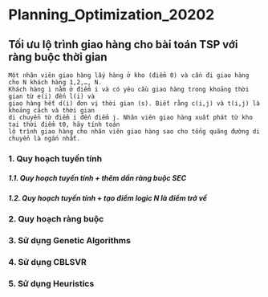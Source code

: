 # Planning_Optimization_20202
## Tối ưu lộ trình giao hàng cho bài toán TSP với ràng buộc thời gian
```
Một nhân viên giao hàng lấy hàng ở kho (điểm 0) và cần đi giao hàng cho N khách hàng 1,2,…, N. 
Khách hàng i nằm ở điểm i và có yêu cầu giao hàng trong khoảng thời gian từ e(i) đến l(i) và 
giao hàng hết d(i) đơn vị thời gian (s). Biết rằng c(i,j) và t(i,j) là khoảng cách và thời gian 
di chuyển từ điểm i đến điểm j. Nhân viên giao hàng xuất phát từ kho tại thời điểm t0, hãy tính toán 
lộ trình giao hàng cho nhân viên giao hàng sao cho tổng quãng đường di chuyển là ngắn nhất.
```

### 1. Quy hoạch tuyến tính
##### 1.1. Quy hoạch tuyến tính + thêm dần ràng buộc SEC
##### 1.2. Quy hoạch tuyến tính + tạo điểm logic N là điểm trở về
### 2. Quy hoạch ràng buộc
### 3. Sử dụng Genetic Algorithms
### 4. Sử dụng CBLSVR
### 5. Sử dụng Heuristics
